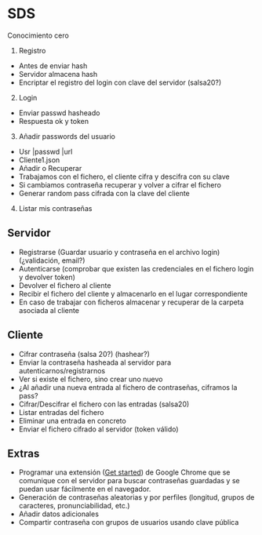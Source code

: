 # SDS
Conocimiento cero

1. Registro
  * Antes de enviar hash
  * Servidor almacena hash
  * Encriptar el registro del login con clave del servidor (salsa20?)
2. Login
  * Enviar passwd hasheado
  * Respuesta ok y token
3. Añadir passwords del usuario
  * Usr |passwd |url
  * Cliente1.json
  * Añadir o Recuperar
  * Trabajamos con el fichero, el cliente cifra y descifra con su clave
  * Si cambiamos contraseña recuperar y volver a cifrar el fichero
  * Generar random pass cifrada con la clave del cliente
4. Listar mis contraseñas


## Servidor
* Registrarse (Guardar usuario y contraseña en el archivo login) (¿validación, email?)
* Autenticarse (comprobar que existen las credenciales en el fichero login y devolver token)
* Devolver el fichero al cliente
* Recibir el fichero del cliente y almacenarlo en el lugar correspondiente
* En caso de trabajar con ficheros almacenar y recuperar de la carpeta asociada al cliente

## Cliente
* Cifrar contraseña (salsa 20?) (hashear?)
* Enviar la contraseña hasheada al servidor para autenticarnos/registrarnos
* Ver si existe el fichero, sino crear uno nuevo
* ¿Al añadir una nueva entrada al fichero de contraseñas, ciframos la pass?
* Cifrar/Descifrar el fichero con las entradas (salsa20)
* Listar entradas del fichero
* Eliminar una entrada en concreto
* Enviar el fichero cifrado al servidor (token válido)
## Extras
*	Programar una extensión ([Get started](https://developer.chrome.com/extensions/getstarted)) de Google Chrome que se comunique con el servidor para buscar contraseñas guardadas y se puedan usar fácilmente en el navegador.
*	Generación de contraseñas aleatorias y por perfiles (longitud, grupos de caracteres, pronunciabilidad, etc.)
*	Añadir datos adicionales
*	Compartir contraseña con grupos de usuarios usando clave pública


